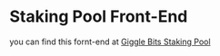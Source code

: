 # Staking Pool Front-End

you can find this fornt-end at [Giggle Bits Staking Pool](https://staking.giggle-bits.org/)